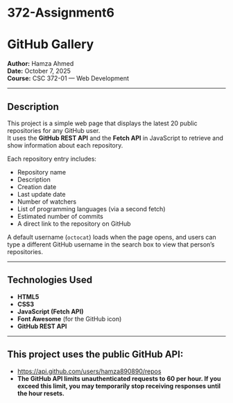 # 372-Assignment6

# GitHub Gallery

**Author:** Hamza Ahmed  
**Date:** October 7, 2025  
**Course:** CSC 372-01 — Web Development  

---

## Description
This project is a simple web page that displays the latest 20 public repositories for any GitHub user.  
It uses the **GitHub REST API** and the **Fetch API** in JavaScript to retrieve and show information about each repository.  

Each repository entry includes:
- Repository name  
- Description  
- Creation date  
- Last update date  
- Number of watchers  
- List of programming languages (via a second fetch)  
- Estimated number of commits  
- A direct link to the repository on GitHub  

A default username (`octocat`) loads when the page opens, and users can type a different GitHub username in the search box to view that person’s repositories.

---

## Technologies Used
- **HTML5**
- **CSS3**
- **JavaScript (Fetch API)**
- **Font Awesome** (for the GitHub icon)
- **GitHub REST API**

---

## This project uses the public GitHub API:
- https://api.github.com/users/hamza890890/repos
- **The GitHub API limits unauthenticated requests to 60 per hour.
If you exceed this limit, you may temporarily stop receiving responses until the hour resets.**

